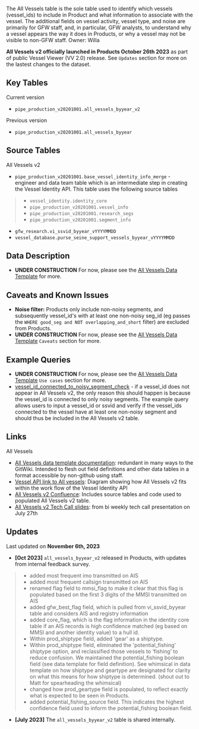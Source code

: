 The All Vessels table is the sole table used to identify which vessels (vessel_ids) to include in Product and what information to associate with the vessel. The additional fields on vessel activity, vessel type, and noise are primarily for GFW staff, and, in particular, GFW analysts, to understand why a vessel appears the way it does in Products, or why a vessel may not be visible to non-GFW staff. Owner: Willa 

**All Vessels v2 officially launched in Products October 26th 2023** as part of public Vessel Viewer (VV 2.0) release. See `Updates` section for more on the lastest changes to the dataset. 

## Key Tables

Current version
+ `pipe_production_v20201001.all_vessels_byyear_v2`


Previous version 
+ `pipe_production_v20201001.all_vessels_byyear`

## Source Tables

All Vessels v2
+ `pipe_production_v20201001.base_vessel_identity_info_merge` - engineer and data team table which is an intermediate step in creating the Vessel Identity API. This table uses the following source tables
> * `vessel_identity.identity_core`
> * `pipe_production_v20201001.vessel_info`
> * `pipe_production_v20201001.research_segs`
> * `pipe_production_v20201001.segment_info`
+ `gfw_research.vi_ssvid_byyear_vYYYYMMDD`
+ `vessel_database.purse_seine_support_vessels_byyear_vYYYYMMDD`

## Data Description

+ **UNDER CONSTRUCTION** For now, please see the [All Vessels Data Template](https://docs.google.com/document/d/1zhYOFaur-XNv5i1q3cE-IGn84bcJRNAJqTya0BIBmQo/edit?pli=1) for more.

## Caveats and Known Issues

+ **Noise filter:** Products only include non-noisy segments, and subsequently vessel_id's with at least one non-noisy seg_id (eg passes the `WHERE good_seg and NOT overlapping_and_short` filter) are excluded from Products.
+ **UNDER CONSTRUCTION** For now, please see the [All Vessels Data Template](https://docs.google.com/document/d/1zhYOFaur-XNv5i1q3cE-IGn84bcJRNAJqTya0BIBmQo/edit?pli=1) `Caveats` section for more. 

## Example Queries

+ **UNDER CONSTRUCTION** For now, please see the [All Vessels Data Template](https://docs.google.com/document/d/1zhYOFaur-XNv5i1q3cE-IGn84bcJRNAJqTya0BIBmQo/edit?pli=1) `Use cases` section for more.
+ [vessel_id_connected_to_noisy_segment_check](https://github.com/GlobalFishingWatch/bigquery-documentation-wf827/blob/master/queries/vessel_id_connected_to_noisy_segment_check.sql) - if a vessel_id does not appear in All Vessels v2, the only reason this should happen is because the vessel_id is connected to only noisy segments. The example query allows users to input a vessel_id or ssvid and verify if the vessel_ids connected to the vessel have at least one non-noisy segment and should thus be included in the All Vessels v2 table.

## Links

All Vessels
+ [All Vessels data template documentation](https://docs.google.com/document/d/1zhYOFaur-XNv5i1q3cE-IGn84bcJRNAJqTya0BIBmQo/edit?pli=1): redundant in many ways to the GitWiki. Intended to flesh out field definitions and other data tables in a format accessible by non-github using staff.
+ [Vessel API link to All vessels](https://globalfishingwatch.atlassian.net/wiki/spaces/TD/pages/507084801/Vessel+Identity+API+flow): Diagram showing how All Vessels v2 fits within the work flow of the Vessel Identity API
+ [All Vessels v2 Confluence](https://globalfishingwatch.atlassian.net/wiki/spaces/TD/pages/509345793/How+to+generate+the+all+vessels+byyear+v2+v+table+prototype): Includes source tables and code used to populated All Vessels v2 table. 
+ [All Vessels v2 Tech Call slides](https://docs.google.com/presentation/d/1JqegdW8X4jjrkCVIF2ehukuI894BAQQgQ0Z7D0tOK-s/edit?usp=sharing): from bi weekly tech call presentation on July 27th

## Updates
Last updated on **November 6th, 2023**

+ **[Oct 2023]** `all_vessels_byyear_v2` released in Products, with updates from internal feedback survey. 
> * added most frequent imo transmitted on AIS
> * added most frequent callsign transmitted on AIS
> * renamed flag field to mmsi_flag to make it clear that this flag is populated based on the first 3 digits of the MMSI transmitted on AIS
> * added gfw_best_flag field, which is pulled from vi_ssvid_byyear table and considers AIS and registry information
> * added core_flag, which is the flag information in the identity core table if an AIS records is high confidence matched (eg based on MMSI and another identity value) to a hull id.
> * Within prod_shiptype field, added 'gear' as a shiptype.
> * Within prod_shiptype field, eliminated the 'potential_fishing' shiptype option, and reclassified those vessels to ‘fishing’ to reduce confusion. We maintained the potential_fishing boolean field (see data template for field definition). See whimsical in data template on how shiptype and geartype are designated for clarity on what this means for how shiptype is determined. (shout out to Matt for spearheading the whimsical)
> * changed how prod_geartype field is populated, to reflect exactly what is expected to be seen in Products.
> * added potential_fishing_source field. This indicates the highest confidence field used to inform the potential_fishing boolean field.
+ **[July 2023]** The `all_vessels_byyear_v2` table is shared internally.  
